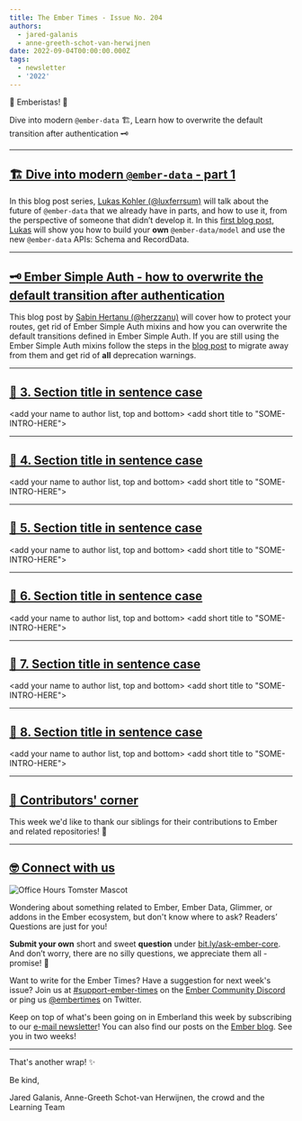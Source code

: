 ```yaml
---
title: The Ember Times - Issue No. 204
authors:
  - jared-galanis
  - anne-greeth-schot-van-herwijnen
date: 2022-09-04T00:00:00.000Z
tags:
  - newsletter
  - '2022'
---
```


👋 Emberistas! 🐹

Dive into modern `@ember-data` 🏗️, Learn how to overwrite the default transition after authentication 🗝️

<SOME-INTRO-HERE-TO-KEEP-THEM-SUBSCRIBERS-READING>

---

## [🏗️ Dive into modern `@ember-data` - part 1](https://blog.lux.name/2-dive-into-ember-data-1/)

In this blog post series, [Lukas Kohler (@luxferrsum)](https://github.com/luxferresum) will talk about the future of `@ember-data` that we already have in parts, and how to use it, from the perspective of someone that didn’t develop it. In this [first blog post](https://blog.lux.name/2-dive-into-ember-data-1/), [Lukas](https://github.com/luxferresum) will show you how to build your **own** `@ember-data/model` and use the new `@ember-data` APIs: Schema and RecordData.

---
<!-- alex ignore simple -->
## [🗝️ Ember Simple Auth - how to overwrite the default transition after authentication](https://sabin.dev/ember-simple-auth-how-to-overwrite-the-default-transition-after-authentication)

<!-- alex ignore simple -->
This blog post by [Sabin Hertanu (@herzzanu)](https://github.com/herzzanu) will cover how to protect your routes, get rid of Ember Simple Auth mixins and how you can overwrite the default transitions defined in Ember Simple Auth. If you are still using the Ember Simple Auth mixins follow the steps in the [blog post](https://sabin.dev/ember-simple-auth-how-to-overwrite-the-default-transition-after-authentication) to migrate away from them and get rid of **all** deprecation warnings.

---

## [🐹 3. Section title in sentence case](section-url)

<change section title emoji>
<consider adding some bold to your paragraph>
<add the contributor in the post in format "FirstName LastName (@githubUserName)" linked to their GitHub account>
<please include link to external article/repo/etc in paragraph / body text, not just header title above>

<add your name to author list, top and bottom>
<add short title to "SOME-INTRO-HERE">

---

## [🐹 4. Section title in sentence case](section-url)

<change section title emoji>
<consider adding some bold to your paragraph>
<add the contributor in the post in format "FirstName LastName (@githubUserName)" linked to their GitHub account>
<please include link to external article/repo/etc in paragraph / body text, not just header title above>

<add your name to author list, top and bottom>
<add short title to "SOME-INTRO-HERE">

---

## [🐹 5. Section title in sentence case](section-url)

<change section title emoji>
<consider adding some bold to your paragraph>
<add the contributor in the post in format "FirstName LastName (@githubUserName)" linked to their GitHub account>
<please include link to external article/repo/etc in paragraph / body text, not just header title above>

<add your name to author list, top and bottom>
<add short title to "SOME-INTRO-HERE">

---

## [🐹 6. Section title in sentence case](section-url)

<change section title emoji>
<consider adding some bold to your paragraph>
<add the contributor in the post in format "FirstName LastName (@githubUserName)" linked to their GitHub account>
<please include link to external article/repo/etc in paragraph / body text, not just header title above>

<add your name to author list, top and bottom>
<add short title to "SOME-INTRO-HERE">

---

## [🐹 7. Section title in sentence case](section-url)

<change section title emoji>
<consider adding some bold to your paragraph>
<add the contributor in the post in format "FirstName LastName (@githubUserName)" linked to their GitHub account>
<please include link to external article/repo/etc in paragraph / body text, not just header title above>

<add your name to author list, top and bottom>
<add short title to "SOME-INTRO-HERE">

---

## [🐹 8. Section title in sentence case](section-url)

<change section title emoji>
<consider adding some bold to your paragraph>
<add the contributor in the post in format "FirstName LastName (@githubUserName)" linked to their GitHub account>
<please include link to external article/repo/etc in paragraph / body text, not just header title above>

<add your name to author list, top and bottom>
<add short title to "SOME-INTRO-HERE">

---

## [👏 Contributors' corner](https://guides.emberjs.com/release/contributing/repositories/)

<p>This week we'd like to thank our siblings for their contributions to Ember and related repositories! 💖</p>

---

## [🤓 Connect with us](https://docs.google.com/forms/d/e/1FAIpQLScqu7Lw_9cIkRtAiXKitgkAo4xX_pV1pdCfMJgIr6Py1V-9Og/viewform)

<div class="blog-row">
  <img class="float-right small transparent padded" alt="Office Hours Tomster Mascot" title="Readers' Questions" src="/images/tomsters/officehours.png" />

  <p>Wondering about something related to Ember, Ember Data, Glimmer, or addons in the Ember ecosystem, but don't know where to ask? Readers’ Questions are just for you!</p>

  <p><strong>Submit your own</strong> short and sweet <strong>question</strong> under <a href="https://bit.ly/ask-ember-core" target="rq">bit.ly/ask-ember-core</a>. And don’t worry, there are no silly questions, we appreciate them all - promise! 🤞</p>

  <p>Want to write for the Ember Times? Have a suggestion for next week's issue? Join us at <a href="https://discordapp.com/channels/480462759797063690/485450546887786506">#support-ember-times</a> on the <a href="https://discord.gg/emberjs">Ember Community Discord</a> or ping us <a href="https://twitter.com/embertimes">@embertimes</a> on Twitter.</p>

  <p>Keep on top of what's been going on in Emberland this week by subscribing to our <a href="https://embertimes.substack.com/">e-mail newsletter</a>! You can also find our posts on the <a href="https://blog.emberjs.com/tag/newsletter">Ember blog</a>. See you in two weeks!</p>
</div>

---

That's another wrap! ✨

Be kind,

Jared Galanis, Anne-Greeth Schot-van Herwijnen, the crowd and the Learning Team
